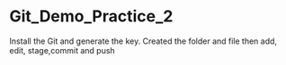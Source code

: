 # Git_Demo_Practice_2
Install the Git and generate the key. Created the folder and file then add, edit, stage,commit and push
